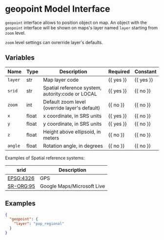 # geopoint Model Interface

`geopoint` interface allows to position object on map. An object with the `geopoint`
interface will be shown on maps's layer named `layer` starting from `zoom` level.

`zoom` level settings can ovrerride layer's defaults.

## Variables

<!-- table start -->
| Name | Type | Description | Required | Constant |
| --- | --- | --- | --- | --- |
| `layer` | str | Map layer code | {{ yes }} | {{ yes }} |
| `srid` | str | Spatial reference system, autority:code or LOCAL | {{ yes }} | {{ no }} |
| `zoom` | int | Default zoom level (override layer's default) | {{ no }} | {{ no }} |
| `x` | float | x coordinate, in SRS units | {{ yes }} | {{ no }} |
| `y` | float | y coordinate, in SRS units | {{ yes }} | {{ no }} |
| `z` | float | Height above ellipsoid, in meters | {{ no }} | {{ no }} |
| `angle` | float | Rotation angle, in degrees | {{ no }} | {{ no }} |

<!-- table end -->

Examples of Spatial reference systems:

| srid                                                    | Description                |
| ------------------------------------------------------- | -------------------------- |
| [EPSG:4326](http://spatialreference.org/ref/epsg/4326/) | GPS                        |
| [SR-ORG:95](http://spatialreference.org/ref/sr-org/95/) | Google Maps/Microsoft Live |


## Examples

```json
{
  "geopoint": {
    "layer": "pop_regional"
  }
}
```
